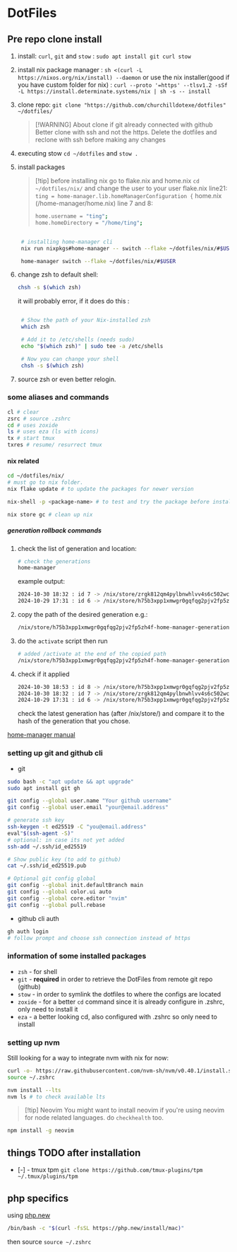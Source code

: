 # DotFiles

## Pre repo clone install

1. install: `curl`, `git` and `stow` : `sudo apt install git curl stow`
2. install nix package manager : `sh <(curl -L https://nixos.org/nix/install) --daemon`
   or use the nix installer(good if you have custom folder for nix) : `curl --proto '=https' --tlsv1.2 -sSf -L https://install.determinate.systems/nix | sh -s -- install`
3. clone repo: `git clone "https://github.com/churchilldotexe/dotfiles" ~/dotfiles/`

   > [!WARNING] About clone
   > if git already connected with github
   > Better clone with ssh and not the https.
   > Delete the dotfiles and reclone with ssh before making any changes

4. executing stow `cd ~/dotfiles` and `stow .`
5. install packages

   > [!tip] before installing nix
   > go to flake.nix and home.nix
   > `cd ~/dotfiles/nix/`
   > and change the user to your user
   > flake.nix line21: `ting = home-manager.lib.homeManagerConfiguration {`
   > home.nix (/home-manager/home.nix) line 7 and 8:
   >
   > ```bash
   > home.username = "ting";
   > home.homeDirectory = "/home/ting";
   > ```

   ```bash

    # installing home-manager cli
    nix run nixpkgs#home-manager -- switch --flake ~/dotfiles/nix/#$USER

    home-manager switch --flake ~/dotfiles/nix/#$USER

   ```

6. change zsh to default shell:

   ```bash
   chsh -s $(which zsh)
   ```

   it will probably error, if it does do this :

   ```bash

    # Show the path of your Nix-installed zsh
    which zsh

    # Add it to /etc/shells (needs sudo)
    echo "$(which zsh)" | sudo tee -a /etc/shells

    # Now you can change your shell
    chsh -s $(which zsh)
   ```

7. source zsh or even better relogin.

### some aliases and commands

```bash
cl # clear
zsrc # source .zshrc
cd # uses zoxide
ls # uses eza (ls with icons)
tx # start tmux
txres # resume/ resurrect tmux
```

#### nix related

```bash
cd ~/dotfiles/nix/
# must go to nix folder.
nix flake update # to update the packages for newer version

nix-shell -p <package-name> # to test and try the package before installing it

nix store gc # clean up nix

```

##### generation rollback commands

1. check the list of generation and location:

   ```bash
   # check the generations
   home-manager
   ```

   example output:

   ```bash
   2024-10-30 18:32 : id 7 -> /nix/store/zrgk812qm4pylbnwhlvv4s6c502wchap-home-manager-generation
   2024-10-29 17:31 : id 6 -> /nix/store/h75b3xpp1xmwgr0gqfqg2pjv2fp5zh4f-home-manager-generation
   ```

2. copy the path of the desired generation
   e.g.:

   ```bash
   /nix/store/h75b3xpp1xmwgr0gqfqg2pjv2fp5zh4f-home-manager-generation
   ```

3. do the `activate` script then run

   ```bash
   # added /activate at the end of the copied path
   /nix/store/h75b3xpp1xmwgr0gqfqg2pjv2fp5zh4f-home-manager-generation/activate
   ```

4. check if it applied

   ```bash
   2024-10-30 18:53 : id 8 -> /nix/store/h75b3xpp1xmwgr0gqfqg2pjv2fp5zh4f-home-manager-generation # shame has with id 6
   2024-10-30 18:32 : id 7 -> /nix/store/zrgk812qm4pylbnwhlvv4s6c502wchap-home-manager-generation
   2024-10-29 17:31 : id 6 -> /nix/store/h75b3xpp1xmwgr0gqfqg2pjv2fp5zh4f-home-manager-generation
   ```

   check the latest generation has (after /nix/store/)
   and compare it to the hash of the generation that you chose.

[home-manager manual](https://nix-community.github.io/home-manager/index.xhtml#sec-usage-rollbacks)

<!--TODO: integrate with git-->

### setting up git and github cli

- git

```bash
sudo bash -c "apt update && apt upgrade"
sudo apt install git gh

git config --global user.name "Your github username"
git config --global user.email "your@email.address"

# generate ssh key
ssh-keygen -t ed25519 -C "you@email.address"
eval"$(ssh-agent -S)"
# optional: in case its not yet added
ssh-add ~/.ssh/id_ed25519

# Show public key (to add to github)
cat ~/.ssh/id_ed25519.pub

# Optional git config global
git config --global init.defaultBranch main
git config --global color.ui auto
git config --global core.editor "nvim"
git config --global pull.rebase
```

- github cli auth

```bash
gh auth login
# follow prompt and choose ssh connection instead of https
```

### information of some installed packages

- `zsh` - for shell
- `git` - **required** in order to retrieve the DotFiles from remote git repo (github)
- `stow` - in order to symlink the dotfiles to where the configs are located
- `zoxide` - for a better `cd` command since it is already configure in .zshrc, only need to install it
- `eza` - a better looking cd, also configured with .zshrc so only need to install

### setting up nvm

Still looking for a way to integrate nvm with nix for now:

```bash
curl -o- https://raw.githubusercontent.com/nvm-sh/nvm/v0.40.1/install.sh | bash
source ~/.zshrc

nvm install --lts
nvm ls # to check available lts
```

> [!tip] Neovim
> You might want to install neovim if you're using neovim for node related languages.
> do `checkhealth` too.

```bash
npm install -g neovim
```

## things TODO after installation

- [-] - tmux tpm `git clone https://github.com/tmux-plugins/tpm ~/.tmux/plugins/tpm`

## php specifics

using [php.new](https://php.new/)

```bash
/bin/bash -c "$(curl -fsSL https://php.new/install/mac)"
```

then source `source ~/.zshrc`
